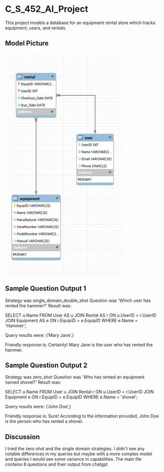 # C_S_452_AI_Project

This project models a database for an equipment rental store which tracks equipment, users, and rentals.

## Model Picture

![image](/sql_model.png)

## Sample Question Output 1
Strategy was single_domain_double_shot
Question was 'Which user has rented the hammer?'
Result was:

SELECT u.Name
FROM User AS u
JOIN Rental AS r ON u.UserID = r.UserID
JOIN Equipment AS e ON r.EquipID = e.EquipID
WHERE e.Name = 'Hammer';

Query results were:
('Mary Jane',)

Friendly response is:
Certainly! Mary Jane is the user who has rented the hammer.

## Sample Question Output 2
Strategy was zero_shot
Question was 'Who has rented an equipment named shovel?'
Result was:

SELECT u.Name
FROM User u
JOIN Rental r ON u.UserID = r.UserID
JOIN Equipment e ON r.EquipID = e.EquipID
WHERE e.Name = 'shovel';

Query results were: 
('John Doe',)

Friendly response is:
Sure! According to the information provided, John Doe is the person who has rented a shovel.

## Discussion
I tried the zero shot and the single domain strategies. I didn't see any notable differences in my queries but maybe with a more complex model and queries I would see some variance in capabilities. The main file contains 8 questions and their output from chatgpt
